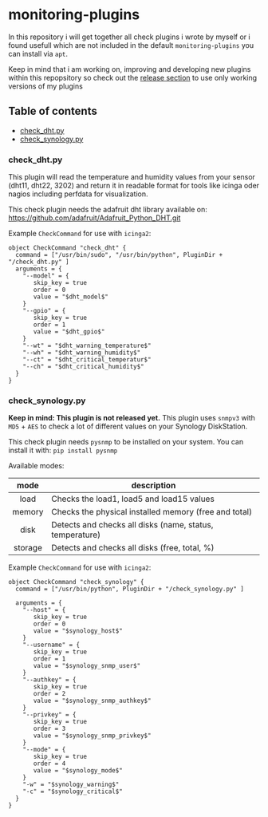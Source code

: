 # monitoring-plugins
In this repository i will get together all check plugins i wrote by myself or i found usefull which are not included in the default ```monitoring-plugins``` you can install via ```apt```.

Keep in mind that i am working on, improving and developing new plugins within this repopsitory so check out the [release section](https://github.com/wernerfred/monitoring-plugins/releases) to use only working versions of my plugins

## Table of contents
- [check_dht.py](#check_dht.py)
- [check_synology.py](#check_synology.py)

### check_dht.py
This plugin will read the temperature and humidity values from your sensor (dht11, dht22, 3202) and return it in readable format for tools like icinga oder nagios including perfdata for visualization.

This check plugin needs the adafruit dht library available on: https://github.com/adafruit/Adafruit_Python_DHT.git

Example ```CheckCommand``` for use with ```icinga2```:
```
object CheckCommand "check_dht" {
  command = ["/usr/bin/sudo", "/usr/bin/python", PluginDir + "/check_dht.py" ]
  arguments = {
    "--model" = {
       skip_key = true
       order = 0
       value = "$dht_model$"
    }
    "--gpio" = {
       skip_key = true
       order = 1
       value = "$dht_gpio$"
    }
    "--wt" = "$dht_warning_temperature$"
    "--wh" = "$dht_warning_humidity$"
    "--ct" = "$dht_critical_temperatur$"
    "--ch" = "$dht_critical_humidity$"
  }
}
```
### check_synology.py
**Keep in mind: This plugin is not released yet.**
This plugin uses ```snmpv3``` with ```MD5``` + ```AES``` to check a lot of different values on your Synology DiskStation.

This check plugin needs ```pysnmp``` to be installed on your system. You can install it with: ```pip install pysnmp```

Available modes:

| mode    | description                                                |
| :-----: | ---------------------------------------------------------- |
| load    | Checks the load1, load5 and load15 values                  |
| memory  | Checks the physical installed memory (free and total)      |
| disk    | Detects and checks all disks (name, status, temperature)   |
| storage | Detects and checks all disks (free, total, %)              |

Example ```CheckCommand``` for use with ```icinga2```:
```
object CheckCommand "check_synology" {
  command = ["/usr/bin/python", PluginDir + "/check_synology.py" ]

  arguments = {
    "--host" = {
       skip_key = true
       order = 0
       value = "$synology_host$"
    }
    "--username" = {
       skip_key = true
       order = 1
       value = "$synology_snmp_user$"
    }
    "--authkey" = {
       skip_key = true
       order = 2
       value = "$synology_snmp_authkey$"
    }
    "--privkey" = {
       skip_key = true
       order = 3
       value = "$synology_snmp_privkey$"
    }
    "--mode" = {
       skip_key = true
       order = 4
       value = "$synology_mode$"
    }
    "-w" = "$synology_warning$"
    "-c" = "$synology_critical$"
  }
}
```

